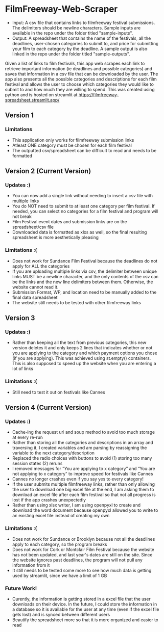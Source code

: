 # FilmFreeway-Web-Scraper
- Input: A csv file that contains links to filmfreeway festival submissions. The delimiters should be newline characters. Sample inputs are available in the repo under the folder titled "sample-inputs".
- Output: A spreadsheet that contains the name of the festivals, all the deadlines, user-chosen categories to submit to, and price for submitting your film to each category by the deadline. A sample output is also linked in the repo under the folder titled "sample-outputs".

Given a list of links to film festivals, this app web scrapes each link to retrieve important information (ie deadlines and possible categories) and saves that information in a csv file that can be downloaded by the user. The app also presents all the possible categories and descriptions for each film festival and allows the user to choose which categories they would like to submit to and how much they are willing to spend. This was created using python and is hosted on streamlit at https://filmfreeway-spreadsheet.streamlit.app/

## Version 1 
### Limitations
- This application only works for filmfreeway submission links
- Atleast ONE category must be chosen for each film festival
- The outputted csv/spreadsheet can be difficult to read and needs to be formatted

## Version 2 (Current Version) 
### Updates :)
- You can now add a single link without needing to insert a csv file with multiple links  
- You do NOT need to submit to at least one category per film festival. If needed, you can select no categories for a film festival and program will not break
- Film Festival event dates and submission links are on the spreadsheet/csv file
- Downloaded data is formatted as xlxs as well, so the final resulting spreadsheet is more aesthetically pleasing
### Limitations :(
- Does not work for Sundance Film Festival because the deadlines do not apply for ALL the categories
- If you are uploading multiple links via csv, the delimiter between unique links MUST be a newline character, and the only contents of the csv can be the links and the new line delimiters between them. Otherwise, the website cannot read it. 
- Submission Format, WP, and location need to be manually added to the final data spreadsheet 
- The website still needs to be tested with other filmfreeway links

## Version 3
### Updates :)
- Rather than keeping all the text from previous categories, this new version deletes it and only keeps 2 lines that indicates whether or not you are applying to the category and which payment options you chose (if you are applying). This was achieved using st.empty() containers. This is also supposed to speed up the website when you are entering a lot of links

### Limitations :(
- Still need to test it out on festivals like Cannes 

## Version 4 (Current Version)
### Updates :)
- Cache-ing the request url and soup method to avoid too much storage at every re-run
- Rather than storing all the categories and descriptions in an array and traversing it, I created variables and am parsing by reassigning the variable to the next category/description
- Replaced the radio choices with buttons to avoid (1) storing too many session states (2) reruns
- I removed messages for “You are applying to x category” and “You are not applying to x category” to improve speed for festivals like Cannes
- Cannes no longer crashes even if you say yes to every category!
- If the user submits multiple filmfreeway links, rather than only allowing the user to download one big excel file at the end, I am asking them to download an excel file after each film festival so that not all progress is lost if the app crashes unexpectedly
- Rather than using xlsx writer, I am using openpyxl to create and download the word document because openpyxl allowed you to write to an existing excel file instead of creating my own

### Limitations :(
- Does not work for Sundance or Brooklyn because not all the deadlines apply to each category, so the program breaks
- Does not work for Cork or Montclair Film Festival because the website has not been updated, and last year's dates are still on the site. Since the website ignores past deadlines, the program will not pull any information from it
- It still needs to be tested some more to see how much data is getting used by streamlit, since we have a limit of 1 GB

### Future Work!
- Curently, the information is getting stored in a excel file that the user downloads on their device. In the future, I could store the information in a database so it is available for the user at any time (even if the excel file gets lost) and is synced between different users
- Beautify the spreadsheet more so that it is more organized and easier to read

   

